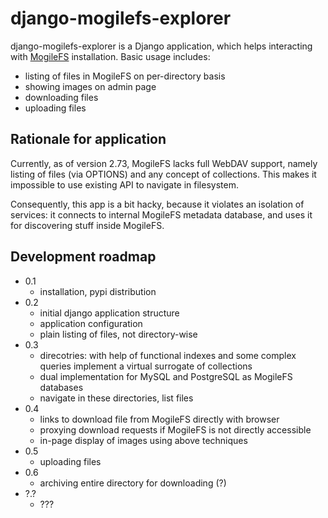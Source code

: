 django-mogilefs-explorer
========================
django-mogilefs-explorer is a Django application, which helps interacting with
[MogileFS](https://github.com/mogilefs) installation. Basic usage includes:
- listing of files in MogileFS on per-directory basis
- showing images on admin page
- downloading files
- uploading files

Rationale for application
-------------------------
Currently, as of version 2.73, MogileFS lacks full WebDAV support, namely
listing of files (via OPTIONS) and any concept of collections.
This makes it impossible to use existing API to navigate in filesystem.

Consequently, this app is a bit hacky, because it violates an isolation of
services: it connects to internal MogileFS metadata database, and uses it
for discovering stuff inside MogileFS.

Development roadmap
-------------------
- 0.1
  - installation, pypi distribution
- 0.2
  - initial django application structure
  - application configuration
  - plain listing of files, not directory-wise
- 0.3
  - direcotries: with help of functional indexes and some complex queries
    implement a virtual surrogate of collections
  - dual implementation for MySQL and PostgreSQL as MogileFS databases
  - navigate in these directories, list files
- 0.4
  - links to download file from MogileFS directly with browser
  - proxying download requests if MogileFS is not directly accessible
  - in-page display of images using above techniques
- 0.5
  - uploading files
- 0.6
  - archiving entire directory for downloading (?)
- ?.?
  - ???
